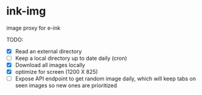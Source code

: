 # ink-img
image proxy for e-ink


TODO:
- [x] Read an external directory
- [ ] Keep a local directory up to date daily (cron)
- [x] Download all images locally
- [x] optimize for screen (1200 X 825)
- [ ] Expose API endpoint to get random image daily, which will keep tabs on seen images so new ones are prioritized
